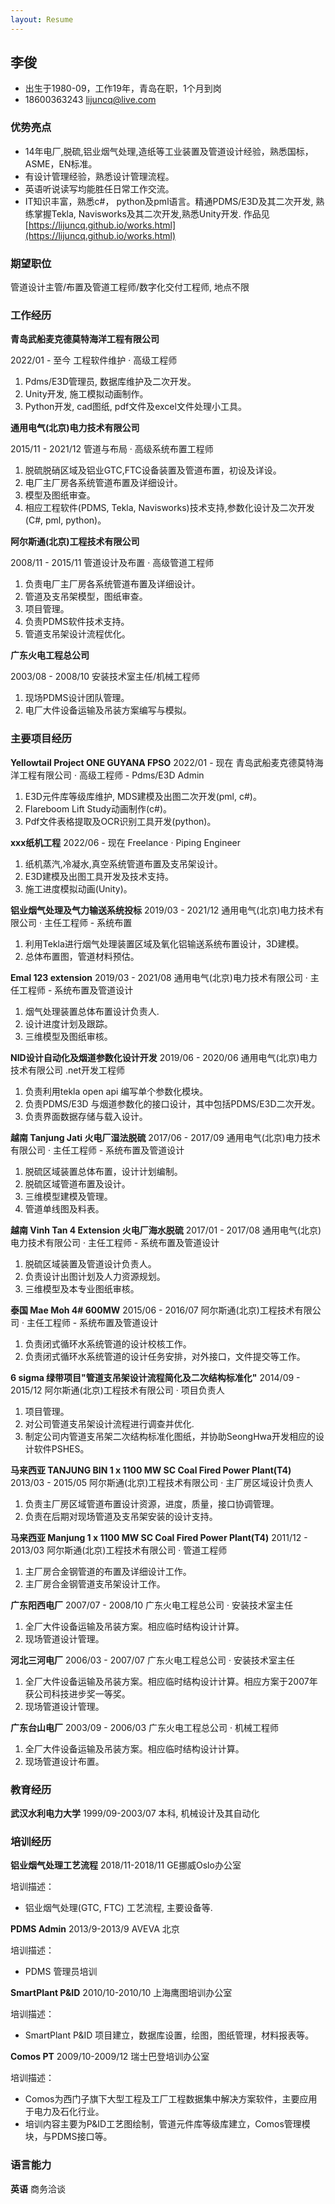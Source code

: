 ```yaml
---
layout: Resume
---
```


## 李俊

* 出生于1980-09，工作19年，青岛在职，1个月到岗
* 18600363243 [lijuncq@live.com](mailto:lijuncq@live.com)

### 优势亮点

* 14年电厂,脱硫,铝业烟气处理,造纸等工业装置及管道设计经验，熟悉国标，ASME，EN标准。
* 有设计管理经验，熟悉设计管理流程。
* 英语听说读写均能胜任日常工作交流。
* IT知识丰富，熟悉c#， python及pml语言。精通PDMS/E3D及其二次开发, 熟练掌握Tekla, Navisworks及其二次开发,熟悉Unity开发.
作品见[https://lijuncq.github.io/works.html](https://lijuncq.github.io/works.html)

### 期望职位

管道设计主管/布置及管道⼯程师/数字化交付⼯程师, 地点不限

### 工作经历

**青岛武船麦克德莫特海洋工程有限公司**

2022/01 - 至今
工程软件维护 · 高级工程师

1. Pdms/E3D管理员, 数据库维护及二次开发。
2. Unity开发, 施工模拟动画制作。
3. Python开发, cad图纸, pdf文件及excel文件处理小工具。

**通用电气(北京)电力技术有限公司**

2015/11 - 2021/12
管道与布局 · 高级系统布置工程师

1. 脱硫脱硝区域及铝业GTC,FTC设备装置及管道布置，初设及详设。
2. 电厂主厂房各系统管道布置及详细设计。
3. 模型及图纸审查。
4. 相应工程软件(PDMS, Tekla, Navisworks)技术支持,参数化设计及二次开发(C#, pml, python)。

**阿尔斯通(北京)工程技术有限公司**

2008/11 - 2015/11
管道设计及布置 · 高级管道工程师

1. 负责电厂主厂房各系统管道布置及详细设计。
2. 管道及支吊架模型，图纸审查。
3. 项目管理。
4. 负责PDMS软件技术支持。
5. 管道支吊架设计流程优化。

**广东火电工程总公司**

2003/08 - 2008/10
安装技术室主任/机械工程师

1. 现场PDMS设计团队管理。
2. 电厂大件设备运输及吊装方案编写与模拟。

### 主要项目经历

**Yellowtail Project ONE GUYANA FPSO**
2022/01 - 现在
青岛武船麦克德莫特海洋工程有限公司 · 高级工程师 - Pdms/E3D Admin

1. E3D元件库等级库维护, MDS建模及出图二次开发(pml, c#)。
2. Flareboom Lift Study动画制作(c#)。
3. Pdf文件表格提取及OCR识别工具开发(python)。

**xxx纸机工程**
2022/06 - 现在
Freelance · Piping Engineer

1. 纸机蒸汽,冷凝水,真空系统管道布置及支吊架设计。
2. E3D建模及出图工具开发及技术支持。
3. 施工进度模拟动画(Unity)。

**铝业烟气处理及气力输送系统投标**
2019/03 - 2021/12
通用电气(北京)电力技术有限公司 · 主任工程师 - 系统布置

1. 利用Tekla进行烟气处理装置区域及氧化铝输送系统布置设计，3D建模。
2. 总体布置图，管道材料预估。

**Emal 123 extension**
2019/03 - 2021/08
通用电气(北京)电力技术有限公司 · 主任工程师 - 系统布置及管道设计

1. 烟气处理装置总体布置设计负责人.
2. 设计进度计划及跟踪。
3. 三维模型及图纸审核。

**NID设计自动化及烟道参数化设计开发**
2019/06 - 2020/06
通用电气(北京)电力技术有限公司 .net开发工程师

1. 负责利用tekla open api 编写单个参数化模块。
2. 负责PDMS/E3D 与烟道参数化的接口设计，其中包括PDMS/E3D二次开发。
3. 负责界面数据存储与载入设计。

**越南 Tanjung Jati 火电厂湿法脱硫**
2017/06 - 2017/09
通用电气(北京)电力技术有限公司 · 主任工程师 - 系统布置及管道设计

1. 脱硫区域装置总体布置，设计计划编制。
2. 脱硫区域管道布置及设计。
3. 三维模型建模及管理。
4. 管道单线图及料表。

**越南 Vinh Tan 4 Extension 火电厂海水脱硫**
2017/01 - 2017/08
通用电气(北京)电力技术有限公司 · 主任工程师 - 系统布置及管道设计

1. 脱硫区域装置及管道设计负责人。
2. 负责设计出图计划及人力资源规划。
3. 三维模型及本专业图纸审核。

**泰国 Mae Moh 4# 600MW**
2015/06 - 2016/07
阿尔斯通(北京)工程技术有限公司 · 主任工程师 - 系统布置及管道设计

1. 负责闭式循环水系统管道的设计校核工作。
2. 负责闭式循环水系统管道的设计任务安排，对外接口，文件提交等工作。

**6 sigma 绿带项目&quot;管道支吊架设计流程简化及二次结构标准化&quot;**
2014/09 - 2015/12
阿尔斯通(北京)工程技术有限公司 · 项目负责人

1. 项目管理。
2. 对公司管道支吊架设计流程进行调查并优化.
3. 制定公司内管道支吊架二次结构标准化图纸，并协助SeongHwa开发相应的设计软件PSHES。

**马来西亚 TANJUNG BIN 1 x 1100 MW SC Coal Fired Power Plant(T4)**
2013/03 - 2015/05
阿尔斯通(北京)工程技术有限公司 · 主厂房区域设计负责人

1. 负责主厂房区域管道布置设计资源，进度，质量，接口协调管理。
2. 负责在后期对现场管道及支吊架安装的设计支持。

**马来西亚 Manjung 1 x 1100 MW SC Coal Fired Power Plant(T4)**
2011/12 - 2013/03
阿尔斯通(北京)工程技术有限公司 · 管道工程师

1. 主厂房合金钢管道的布置及详细设计工作。
2. 主厂房合金钢管道支吊架设计工作。

**广东阳西电厂**
2007/07 - 2008/10
广东火电工程总公司 · 安装技术室主任

1. 全厂大件设备运输及吊装方案。相应临时结构设计计算。 
2. 现场管道设计管理。

**河北三河电厂**
2006/03 - 2007/07
广东火电工程总公司 · 安装技术室主任

1. 全厂大件设备运输及吊装方案。相应临时结构设计计算。相应方案于2007年获公司科技进步奖一等奖。
2. 现场管道设计管理。

**广东台山电厂**
2003/09 - 2006/03
广东火电工程总公司 · 机械工程师

1. 全厂大件设备运输及吊装方案。相应临时结构设计计算。
2. 现场管道设计布置。

### 教育经历

**武汉水利电力大学**
1999/09-2003/07
本科, 机械设计及其自动化

### 培训经历

**铝业烟气处理工艺流程**
2018/11-2018/11
GE挪威Oslo办公室

培训描述：
* 铝业烟气处理(GTC, FTC) 工艺流程, 主要设备等.
  
**PDMS Admin**
2013/9-2013/9
AVEVA 北京

培训描述：
* PDMS 管理员培训

**SmartPlant P&ID**
2010/10-2010/10
上海鹰图培训办公室

培训描述：
* SmartPlant P&ID 项目建立，数据库设置，绘图，图纸管理，材料报表等。

**Comos PT**
2009/10-2009/12
瑞士巴登培训办公室

培训描述：
* Comos为西门子旗下大型工程及工厂工程数据集中解决方案软件，主要应用于电力及石化行业。
* 培训内容主要为P&ID工艺图绘制，管道元件库等级库建立，Comos管理模块，与PDMS接口等。

### 语言能力

**英语** 
商务洽谈